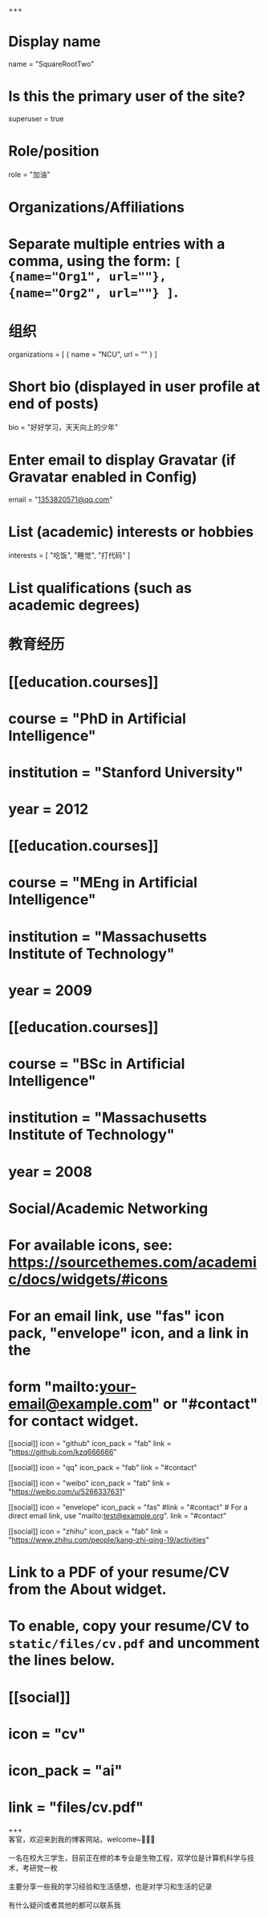 +++
# Display name
name = "SquareRootTwo"

# Is this the primary user of the site?
superuser = true

# Role/position
role = "加油"

# Organizations/Affiliations
# Separate multiple entries with a comma, using the form: `[ {name="Org1", url=""}, {name="Org2", url=""} ]`.
# 组织
organizations = [ { name = "NCU", url = "" } ]

# Short bio (displayed in user profile at end of posts)
bio = "好好学习，天天向上的少年"

# Enter email to display Gravatar (if Gravatar enabled in Config)
email = "1353820571@qq.com"

# List (academic) interests or hobbies
interests = [
  "吃饭",
  "睡觉",
  "打代码"
]

# List qualifications (such as academic degrees)
# 教育经历
# [[education.courses]]
#  course = "PhD in Artificial Intelligence"
#  institution = "Stanford University"
#  year = 2012

# [[education.courses]]
#  course = "MEng in Artificial Intelligence"
#  institution = "Massachusetts Institute of Technology"
#  year = 2009

# [[education.courses]]
#  course = "BSc in Artificial Intelligence"
#  institution = "Massachusetts Institute of Technology"
#  year = 2008

# Social/Academic Networking
# For available icons, see: https://sourcethemes.com/academic/docs/widgets/#icons
#   For an email link, use "fas" icon pack, "envelope" icon, and a link in the
#   form "mailto:your-email@example.com" or "#contact" for contact widget.
[[social]]
  icon = "github"
  icon_pack = "fab"
  link = "https://github.com/kzq666666"

[[social]]
  icon = "qq"
  icon_pack = "fab"
  link = "#contact"

[[social]]
  icon = "weibo"
  icon_pack = "fab"
  link = "https://weibo.com/u/5266337631"

[[social]]
  icon = "envelope"
  icon_pack = "fas"
  #link = "#contact"  # For a direct email link, use "mailto:test@example.org".
  link = "#contact"

[[social]]
  icon = "zhihu"
  icon_pack = "fab"
  link = "https://www.zhihu.com/people/kang-zhi-qing-19/activities"









# Link to a PDF of your resume/CV from the About widget.
# To enable, copy your resume/CV to `static/files/cv.pdf` and uncomment the lines below.
# [[social]]
#   icon = "cv"
#   icon_pack = "ai"
#   link = "files/cv.pdf"

+++
<br>
客官，欢迎来到我的博客网站，welcome~💃💃💃
<br>
<br>一名在校大三学生，目前正在修的本专业是生物工程，双学位是计算机科学与技术，考研党一枚
<br>
<br>主要分享一些我的学习经验和生活感想，也是对学习和生活的记录
<br>
<br>有什么疑问或者其他的都可以联系我
<br>
<!-- <br>LOL（黑色玫瑰：虽千万人而吾往）、炉石传说（Sword） -->



